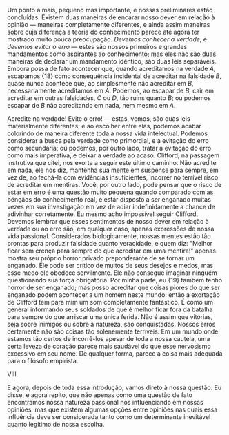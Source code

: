 Um ponto a mais, pequeno mas importante, e nossas preliminares estão concluídas. Existem duas maneiras de encarar nosso dever em relação à opinião — maneiras completamente diferentes, e ainda assim maneiras sobre cuja diferença a teoria do conhecimento parece até agora ter mostrado muito pouca preocupação. _Devemos conhecer a verdade_; e _devemos evitar o erro_ — estes são nossos primeiros e grandes mandamentos como aspirantes ao conhecimento; mas eles não são duas maneiras de declarar um mandamento idêntico, são duas leis separáveis. Embora possa de fato acontecer que, quando acreditamos na verdade _A_, escapamos {18} como consequência incidental de acreditar na falsidade _B_, quase nunca acontece que, ao simplesmente não acreditar em _B_, necessariamente acreditamos em _A_. Podemos, ao escapar de _B_, cair em acreditar em outras falsidades, _C_ ou _D_, tão ruins quanto _B_; ou podemos escapar de _B_ não acreditando em nada, nem mesmo em _A_.

Acredite na verdade! Evite o erro! — estas, vemos, são duas leis materialmente diferentes; e ao escolher entre elas, podemos acabar colorindo de maneira diferente toda a nossa vida intelectual. Podemos considerar a busca pela verdade como primordial, e a evitação do erro como secundária; ou podemos, por outro lado, tratar a evitação do erro como mais imperativa, e deixar a verdade ao acaso. Clifford, na passagem instrutiva que citei, nos exorta a seguir este último caminho. Não acredite em nada, ele nos diz, mantenha sua mente em suspense para sempre, em vez de, ao fechá-la com evidências insuficientes, incorrer no terrível risco de acreditar em mentiras. Você, por outro lado, pode pensar que o risco de estar em erro é uma questão muito pequena quando comparado com as bênçãos do conhecimento real, e estar disposto a ser enganado muitas vezes em sua investigação em vez de adiar indefinidamente a chance de adivinhar corretamente. Eu mesmo acho impossível seguir Clifford. Devemos lembrar que esses sentimentos de nosso dever em relação à verdade ou ao erro são, em qualquer caso, apenas expressões de nossa vida passional. Considerados biologicamente, nossas mentes estão tão prontas para produzir falsidade quanto veracidade, e quem diz: "Melhor ficar sem crença para sempre do que acreditar em uma mentira!" apenas mostra seu próprio horror privado preponderante de se tornar um enganado. Ele pode ser crítico de muitos de seus desejos e medos, mas esse medo ele obedece servilmente. Ele não consegue imaginar ninguém questionando sua força obrigatória. Por minha parte, eu {19} também tenho horror de ser enganado; mas posso acreditar que coisas piores do que ser enganado podem acontecer a um homem neste mundo: então a exortação de Clifford tem para mim um som completamente fantástico. É como um general informando seus soldados de que é melhor ficar fora da batalha para sempre do que arriscar uma única ferida. Não é assim que vitórias, seja sobre inimigos ou sobre a natureza, são conquistadas. Nossos erros certamente não são coisas tão solenemente terríveis. Em um mundo onde estamos tão certos de incorrê-los apesar de toda a nossa cautela, uma certa leveza de coração parece mais saudável do que esse nervosismo excessivo em seu nome. De qualquer forma, parece a coisa mais adequada para o filósofo empirista.

VIII.

E agora, depois de toda essa introdução, vamos direto à nossa questão. Eu disse, e agora repito, que não apenas como uma questão de fato encontramos nossa natureza passional nos influenciando em nossas opiniões, mas que existem algumas opções entre opiniões nas quais essa influência deve ser considerada tanto como um determinante inevitável quanto legítimo de nossa escolha.